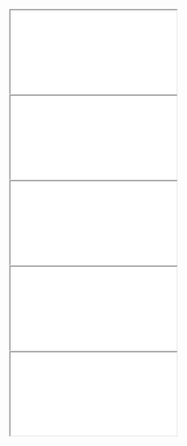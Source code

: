 <iframe 
src="graficas_htmls/z037_cc_latest.html" 
sandbox="allow-same-origin"
onload="this.style.height=(this.contentWindow.document.body.scrollHeight+20)+'px';">
</iframe>

<iframe 
src="graficas_htmls/z037_creemos_latest.html" 
sandbox="allow-same-origin"
onload="this.style.height=(this.contentWindow.document.body.scrollHeight+20)+'px';">
</iframe>

<iframe 
src="graficas_htmls/z037_d_mas_cc_latest.html" 
sandbox="allow-same-origin"
onload="this.style.height=(this.contentWindow.document.body.scrollHeight+20)+'px';">
</iframe>

<iframe 
src="graficas_htmls/z037_fpv_latest.html" 
sandbox="allow-same-origin"
onload="this.style.height=(this.contentWindow.document.body.scrollHeight+20)+'px';">
</iframe>

<iframe 
src="graficas_htmls/z037_pan_bol_latest.html" 
sandbox="allow-same-origin"
onload="this.style.height=(this.contentWindow.document.body.scrollHeight+20)+'px';">
</iframe>